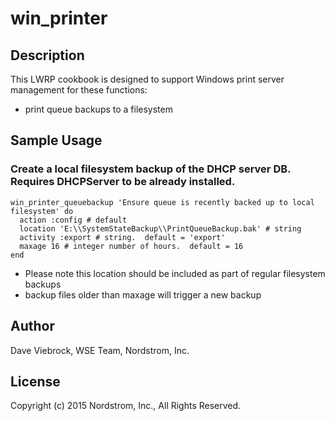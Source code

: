 # win_printer

## Description

This LWRP cookbook is designed to support Windows print server management for these functions:

* print queue backups to a filesystem

## Sample Usage

### Create a local filesystem backup of the DHCP server DB.  Requires DHCPServer to be already installed.

    win_printer_queuebackup 'Ensure queue is recently backed up to local filesystem' do
      action :config # default
      location 'E:\\SystemStateBackup\\PrintQueueBackup.bak' # string
      activity :export # string.  default = 'export'
      maxage 16 # integer number of hours.  default = 16
    end

* Please note this location should be included as part of regular filesystem backups
* backup files older than maxage will trigger a new backup

## Author

Dave Viebrock, WSE Team, Nordstrom, Inc.

## License

Copyright (c) 2015 Nordstrom, Inc., All Rights Reserved.
